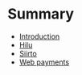 # Summary

* [Introduction](README.md)
* [Hilu](hilu/README.md) 
* [Siirto](siirto/README.md) 
* [Web payments](web-payments/README.md) 
